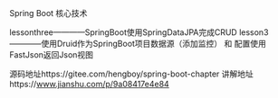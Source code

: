 ﻿Spring Boot 核心技术

lessonthree————SpringBoot使用SpringDataJPA完成CRUD
lesson3————使用Druid作为SpringBoot项目数据源（添加监控） 和 配置使用FastJson返回Json视图




源码地址https://gitee.com/hengboy/spring-boot-chapter
讲解地址https://www.jianshu.com/p/9a08417e4e84